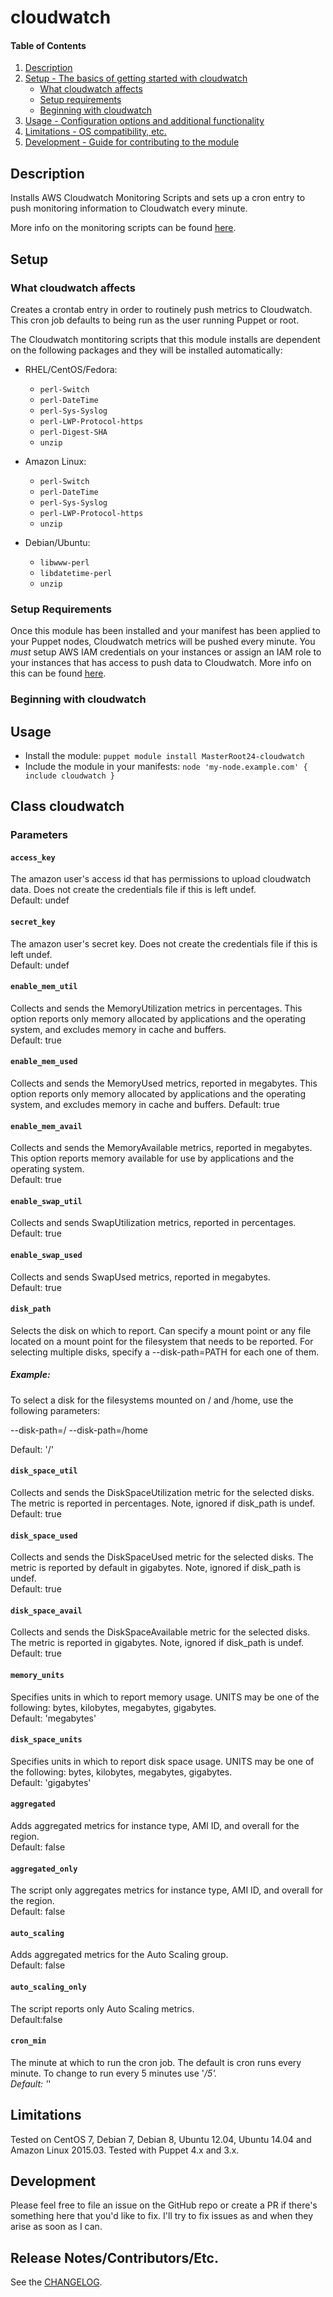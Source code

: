 # cloudwatch

#### Table of Contents

1. [Description](#description)
1. [Setup - The basics of getting started with cloudwatch](#setup)
    * [What cloudwatch affects](#what-cloudwatch-affects)
    * [Setup requirements](#setup-requirements)
    * [Beginning with cloudwatch](#beginning-with-cloudwatch)
1. [Usage - Configuration options and additional functionality](#usage)
1. [Limitations - OS compatibility, etc.](#limitations)
1. [Development - Guide for contributing to the module](#development)

## Description

Installs AWS Cloudwatch Monitoring Scripts and sets up a cron entry to 
push monitoring information to Cloudwatch every minute.

More info on the monitoring scripts can be found [here](http://docs.aws.amazon.com/AmazonCloudWatch/latest/DeveloperGuide/mon-scripts.html).

## Setup

### What cloudwatch affects

Creates a crontab entry in order to routinely push metrics to Cloudwatch.
This cron job defaults to being run as the user running Puppet or root. 

The Cloudwatch montitoring scripts that this module installs are
dependent on the following packages and they will be installed automatically:

  * RHEL/CentOS/Fedora:
    * `perl-Switch`
    * `perl-DateTime`
    * `perl-Sys-Syslog`
    * `perl-LWP-Protocol-https`
    * `perl-Digest-SHA`
    * `unzip`
      
  * Amazon Linux:
    * `perl-Switch`
    * `perl-DateTime`
    * `perl-Sys-Syslog`
    * `perl-LWP-Protocol-https`
    * `unzip`
      
  * Debian/Ubuntu:
    * `libwww-perl`
    * `libdatetime-perl`
    * `unzip`

### Setup Requirements

Once this module has been installed and your manifest has been applied to your
Puppet nodes, Cloudwatch metrics will be pushed every minute. You *must* setup
AWS IAM credentials on your instances or assign an IAM role to your instances
that has access to push data to Cloudwatch. More info on this can be found
[here](http://docs.aws.amazon.com/AmazonCloudWatch/latest/DeveloperGuide/mon-scripts.html#mon-scripts-getstarted).  

### Beginning with cloudwatch

## Usage

  * Install the module: `puppet module install MasterRoot24-cloudwatch`
  * Include the module in your manifests: `node 'my-node.example.com' { include cloudwatch }`

## Class cloudwatch

### Parameters

#### `access_key`
The amazon user's access id that has permissions to upload cloudwatch data.
Does not create the credentials file if this is left undef.  
Default: undef

#### `secret_key`
The amazon user's secret key.
Does not create the credentials file if this is left undef.  
Default: undef

#### `enable_mem_util`
Collects and sends the MemoryUtilization metrics in percentages.
This option reports only memory allocated by applications and the operating
system, and excludes memory in cache and buffers.  
Default: true

#### `enable_mem_used`
Collects and sends the MemoryUsed metrics, reported in megabytes.
This option reports only memory allocated by applications and the operating
system, and excludes memory in cache and buffers.
Default: true  

#### `enable_mem_avail`
Collects and sends the MemoryAvailable metrics, reported in megabytes.
This option reports memory available for use by applications and the
operating system.  
Default: true

#### `enable_swap_util`
Collects and sends SwapUtilization metrics, reported in percentages.  
Default: true

#### `enable_swap_used`
Collects and sends SwapUsed metrics, reported in megabytes.  
Default: true

#### `disk_path`
Selects the disk on which to report.
Can specify a mount point or any file located on a mount point for the
filesystem that needs to be reported. For selecting multiple disks,
specify a --disk-path=PATH for each one of them.

##### Example:  
To select a disk for the filesystems mounted on / and /home, use the
following parameters:

   --disk-path=/ --disk-path=/home

Default: '/'

#### `disk_space_util`
Collects and sends the DiskSpaceUtilization metric for the selected disks.
The metric is reported in percentages.
Note, ignored if disk_path is undef.  
Default: true

#### `disk_space_used`
Collects and sends the DiskSpaceUsed metric for the selected disks.
The metric is reported by default in gigabytes.
Note, ignored if disk_path is undef.  
Default: true

#### `disk_space_avail`
Collects and sends the DiskSpaceAvailable metric for the selected disks.
The metric is reported in gigabytes.
Note, ignored if disk_path is undef.  
Default: true

#### `memory_units`
Specifies units in which to report memory usage.
UNITS may be one of the following: bytes, kilobytes, megabytes, gigabytes.  
Default: 'megabytes'

#### `disk_space_units`
Specifies units in which to report disk space usage.
UNITS may be one of the following: bytes, kilobytes, megabytes, gigabytes.  
Default: 'gigabytes'

#### `aggregated`
Adds aggregated metrics for instance type, AMI ID, and overall for the region.  
Default: false

#### `aggregated_only`
The script only aggregates metrics for instance type, AMI ID, and overall for the region.  
Default: false

#### `auto_scaling`
Adds aggregated metrics for the Auto Scaling group.  
Default: false

#### `auto_scaling_only`
The script reports only Auto Scaling metrics.  
Default:false

#### `cron_min`
The minute at which to run the cron job.
The default is cron runs every minute.  To change to run every 5 minutes use '*/5'.  
Default: '*'

## Limitations

Tested on CentOS 7, Debian 7, Debian 8, Ubuntu 12.04, Ubuntu 14.04 and Amazon Linux 2015.03.
Tested with Puppet 4.x and 3.x.

## Development

Please feel free to file an issue on the GitHub repo or create a PR if
there's something here that you'd like to fix. I'll try to fix issues
as and when they arise as soon as I can.

## Release Notes/Contributors/Etc.

See the [CHANGELOG](CHANGELOG.md).
